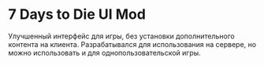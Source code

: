 # 7 Days to Die UI Mod

Улучшенный интерфейс для игры, без установки дополнительного контента на клиента.
Разрабатывался для использования на сервере, но можно использовать и для однопользовательской игры.
